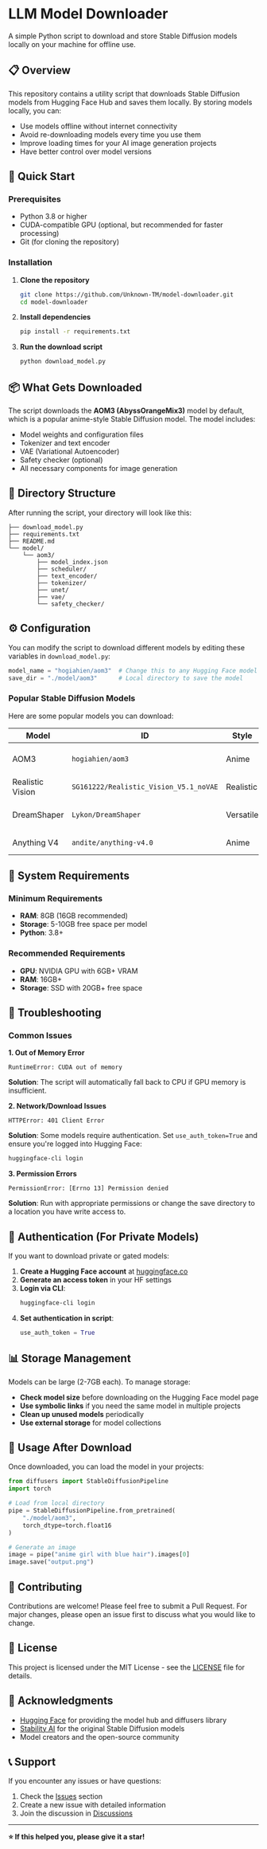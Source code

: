 # LLM Model Downloader

A simple Python script to download and store Stable Diffusion models locally on your machine for offline use.

## 📋 Overview

This repository contains a utility script that downloads Stable Diffusion models from Hugging Face Hub and saves them locally. By storing models locally, you can:

- Use models offline without internet connectivity
- Avoid re-downloading models every time you use them
- Improve loading times for your AI image generation projects
- Have better control over model versions

## 🚀 Quick Start

### Prerequisites

- Python 3.8 or higher
- CUDA-compatible GPU (optional, but recommended for faster processing)
- Git (for cloning the repository)

### Installation

1. **Clone the repository**
   ```bash
   git clone https://github.com/Unknown-TM/model-downloader.git
   cd model-downloader
   ```

2. **Install dependencies**
   ```bash
   pip install -r requirements.txt
   ```

3. **Run the download script**
   ```bash
   python download_model.py
   ```

## 📦 What Gets Downloaded

The script downloads the **AOM3 (AbyssOrangeMix3)** model by default, which is a popular anime-style Stable Diffusion model. The model includes:

- Model weights and configuration files
- Tokenizer and text encoder
- VAE (Variational Autoencoder)
- Safety checker (optional)
- All necessary components for image generation

## 📁 Directory Structure

After running the script, your directory will look like this:

```
├── download_model.py
├── requirements.txt
├── README.md
└── model/
    └── aom3/
        ├── model_index.json
        ├── scheduler/
        ├── text_encoder/
        ├── tokenizer/
        ├── unet/
        ├── vae/
        └── safety_checker/
```

## ⚙️ Configuration

You can modify the script to download different models by editing these variables in `download_model.py`:

```python
model_name = "hogiahien/aom3"  # Change this to any Hugging Face model ID
save_dir = "./model/aom3"      # Local directory to save the model
```

### Popular Stable Diffusion Models

Here are some popular models you can download:

| Model | ID | Style | Description |
|-------|----|----|-----------|
| AOM3 | `hogiahien/aom3` | Anime | High-quality anime-style images |
| Realistic Vision | `SG161222/Realistic_Vision_V5.1_noVAE` | Realistic | Photorealistic images |
| DreamShaper | `Lykon/DreamShaper` | Versatile | Good balance of styles |
| Anything V4 | `andite/anything-v4.0` | Anime | Popular anime model |

## 🔧 System Requirements

### Minimum Requirements
- **RAM**: 8GB (16GB recommended)
- **Storage**: 5-10GB free space per model
- **Python**: 3.8+

### Recommended Requirements
- **GPU**: NVIDIA GPU with 6GB+ VRAM
- **RAM**: 16GB+
- **Storage**: SSD with 20GB+ free space

## 🐛 Troubleshooting

### Common Issues

**1. Out of Memory Error**
```
RuntimeError: CUDA out of memory
```
**Solution**: The script will automatically fall back to CPU if GPU memory is insufficient.

**2. Network/Download Issues**
```
HTTPError: 401 Client Error
```
**Solution**: Some models require authentication. Set `use_auth_token=True` and ensure you're logged into Hugging Face:
```bash
huggingface-cli login
```

**3. Permission Errors**
```
PermissionError: [Errno 13] Permission denied
```
**Solution**: Run with appropriate permissions or change the save directory to a location you have write access to.

## 🔐 Authentication (For Private Models)

If you want to download private or gated models:

1. **Create a Hugging Face account** at [huggingface.co](https://huggingface.co)
2. **Generate an access token** in your HF settings
3. **Login via CLI**:
   ```bash
   huggingface-cli login
   ```
4. **Set authentication in script**:
   ```python
   use_auth_token = True
   ```

## 📊 Storage Management

Models can be large (2-7GB each). To manage storage:

- **Check model size** before downloading on the Hugging Face model page
- **Use symbolic links** if you need the same model in multiple projects
- **Clean up unused models** periodically
- **Use external storage** for model collections

## 🚀 Usage After Download

Once downloaded, you can load the model in your projects:

```python
from diffusers import StableDiffusionPipeline
import torch

# Load from local directory
pipe = StableDiffusionPipeline.from_pretrained(
    "./model/aom3",
    torch_dtype=torch.float16
)

# Generate an image
image = pipe("anime girl with blue hair").images[0]
image.save("output.png")
```

## 🤝 Contributing

Contributions are welcome! Please feel free to submit a Pull Request. For major changes, please open an issue first to discuss what you would like to change.

## 📄 License

This project is licensed under the MIT License - see the [LICENSE](LICENSE) file for details.

## 🙏 Acknowledgments

- [Hugging Face](https://huggingface.co) for providing the model hub and diffusers library
- [Stability AI](https://stability.ai) for the original Stable Diffusion models
- Model creators and the open-source community

## 📞 Support

If you encounter any issues or have questions:

1. Check the [Issues](../../issues) section
2. Create a new issue with detailed information
3. Join the discussion in [Discussions](../../discussions)

---

**⭐ If this helped you, please give it a star!**
